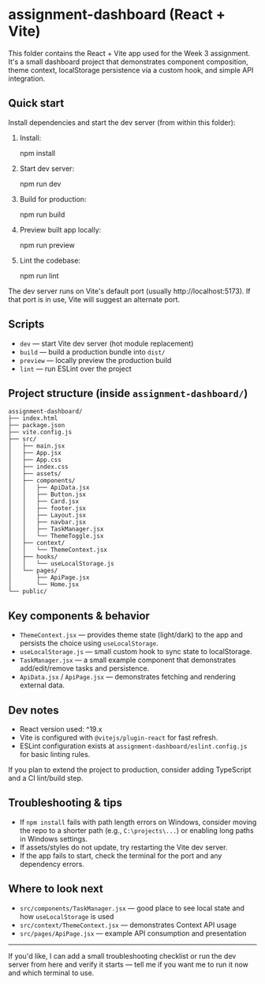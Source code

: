 
# assignment-dashboard (React + Vite)

This folder contains the React + Vite app used for the Week 3 assignment. It's a small dashboard project that demonstrates component composition, theme context, localStorage persistence via a custom hook, and simple API integration.

## Quick start

Install dependencies and start the dev server (from within this folder):

1. Install:

	npm install

2. Start dev server:

	npm run dev

3. Build for production:

	npm run build

4. Preview built app locally:

	npm run preview

5. Lint the codebase:

	npm run lint

The dev server runs on Vite's default port (usually http://localhost:5173). If that port is in use, Vite will suggest an alternate port.

## Scripts

- `dev` — start Vite dev server (hot module replacement)
- `build` — build a production bundle into `dist/`
- `preview` — locally preview the production build
- `lint` — run ESLint over the project

## Project structure (inside `assignment-dashboard/`)

```
assignment-dashboard/
├── index.html
├── package.json
├── vite.config.js
├── src/
│   ├── main.jsx
│   ├── App.jsx
│   ├── App.css
│   ├── index.css
│   ├── assets/
│   ├── components/
│   │   ├── ApiData.jsx
│   │   ├── Button.jsx
│   │   ├── Card.jsx
│   │   ├── footer.jsx
│   │   ├── Layout.jsx
│   │   ├── navbar.jsx
│   │   ├── TaskManager.jsx
│   │   └── ThemeToggle.jsx
│   ├── context/
│   │   └── ThemeContext.jsx
│   ├── hooks/
│   │   └── useLocalStorage.js
│   └── pages/
│       ├── ApiPage.jsx
│       └── Home.jsx
└── public/
```

## Key components & behavior

- `ThemeContext.jsx` — provides theme state (light/dark) to the app and persists the choice using `useLocalStorage`.
- `useLocalStorage.js` — small custom hook to sync state to localStorage.
- `TaskManager.jsx` — a small example component that demonstrates add/edit/remove tasks and persistence.
- `ApiData.jsx` / `ApiPage.jsx` — demonstrates fetching and rendering external data.

## Dev notes

- React version used: ^19.x
- Vite is configured with `@vitejs/plugin-react` for fast refresh.
- ESLint configuration exists at `assignment-dashboard/eslint.config.js` for basic linting rules.

If you plan to extend the project to production, consider adding TypeScript and a CI lint/build step.

## Troubleshooting & tips

- If `npm install` fails with path length errors on Windows, consider moving the repo to a shorter path (e.g., `C:\projects\...`) or enabling long paths in Windows settings.
- If assets/styles do not update, try restarting the Vite dev server.
- If the app fails to start, check the terminal for the port and any dependency errors.

## Where to look next

- `src/components/TaskManager.jsx` — good place to see local state and how `useLocalStorage` is used
- `src/context/ThemeContext.jsx` — demonstrates Context API usage
- `src/pages/ApiPage.jsx` — example API consumption and presentation

---

If you'd like, I can add a small troubleshooting checklist or run the dev server from here and verify it starts — tell me if you want me to run it now and which terminal to use.
